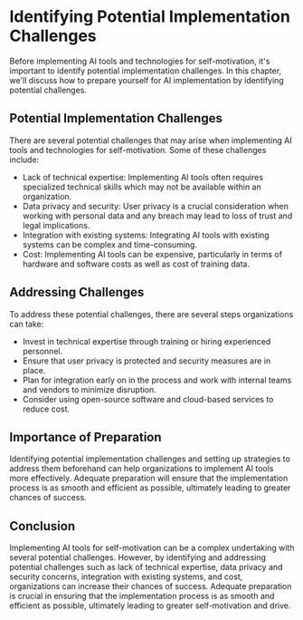Identifying Potential Implementation Challenges
=======================================================================================================================

Before implementing AI tools and technologies for self-motivation, it's important to identify potential implementation challenges. In this chapter, we'll discuss how to prepare yourself for AI implementation by identifying potential challenges.

Potential Implementation Challenges
-----------------------------------

There are several potential challenges that may arise when implementing AI tools and technologies for self-motivation. Some of these challenges include:

* Lack of technical expertise: Implementing AI tools often requires specialized technical skills which may not be available within an organization.
* Data privacy and security: User privacy is a crucial consideration when working with personal data and any breach may lead to loss of trust and legal implications.
* Integration with existing systems: Integrating AI tools with existing systems can be complex and time-consuming.
* Cost: Implementing AI tools can be expensive, particularly in terms of hardware and software costs as well as cost of training data.

Addressing Challenges
---------------------

To address these potential challenges, there are several steps organizations can take:

* Invest in technical expertise through training or hiring experienced personnel.
* Ensure that user privacy is protected and security measures are in place.
* Plan for integration early on in the process and work with internal teams and vendors to minimize disruption.
* Consider using open-source software and cloud-based services to reduce cost.

Importance of Preparation
-------------------------

Identifying potential implementation challenges and setting up strategies to address them beforehand can help organizations to implement AI tools more effectively. Adequate preparation will ensure that the implementation process is as smooth and efficient as possible, ultimately leading to greater chances of success.

Conclusion
----------

Implementing AI tools for self-motivation can be a complex undertaking with several potential challenges. However, by identifying and addressing potential challenges such as lack of technical expertise, data privacy and security concerns, integration with existing systems, and cost, organizations can increase their chances of success. Adequate preparation is crucial in ensuring that the implementation process is as smooth and efficient as possible, ultimately leading to greater self-motivation and drive.
